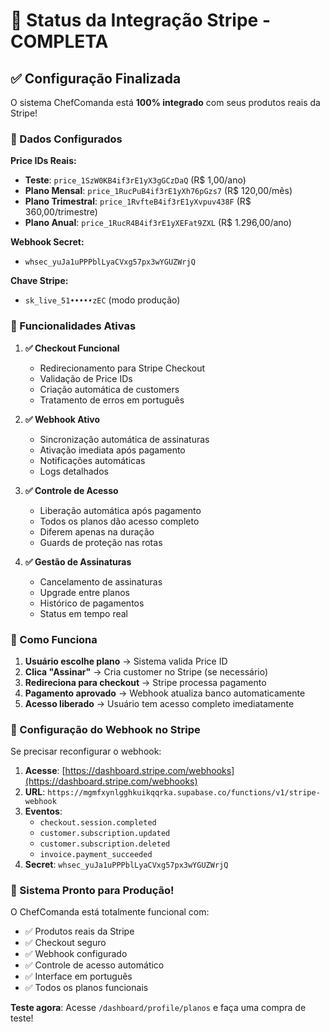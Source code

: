 # 🎉 Status da Integração Stripe - COMPLETA

## ✅ Configuração Finalizada

O sistema ChefComanda está **100% integrado** com seus produtos reais da Stripe!

### 🔑 Dados Configurados

**Price IDs Reais:**
- **Teste**: `price_1SzW0KB4if3rE1yX3gGCzDaQ` (R$ 1,00/ano)
- **Plano Mensal**: `price_1RucPuB4if3rE1yXh76pGzs7` (R$ 120,00/mês)
- **Plano Trimestral**: `price_1RvfteB4if3rE1yXvpuv438F` (R$ 360,00/trimestre)
- **Plano Anual**: `price_1RucR4B4if3rE1yXEFat9ZXL` (R$ 1.296,00/ano)

**Webhook Secret:**
- `whsec_yuJa1uPPPblLyaCVxg57px3wYGUZWrjQ`

**Chave Stripe:**
- `sk_live_51•••••zEC` (modo produção)

### 🚀 Funcionalidades Ativas

1. **✅ Checkout Funcional**
   - Redirecionamento para Stripe Checkout
   - Validação de Price IDs
   - Criação automática de customers
   - Tratamento de erros em português

2. **✅ Webhook Ativo**
   - Sincronização automática de assinaturas
   - Ativação imediata após pagamento
   - Notificações automáticas
   - Logs detalhados

3. **✅ Controle de Acesso**
   - Liberação automática após pagamento
   - Todos os planos dão acesso completo
   - Diferem apenas na duração
   - Guards de proteção nas rotas

4. **✅ Gestão de Assinaturas**
   - Cancelamento de assinaturas
   - Upgrade entre planos
   - Histórico de pagamentos
   - Status em tempo real

### 🎯 Como Funciona

1. **Usuário escolhe plano** → Sistema valida Price ID
2. **Clica "Assinar"** → Cria customer no Stripe (se necessário)
3. **Redireciona para checkout** → Stripe processa pagamento
4. **Pagamento aprovado** → Webhook atualiza banco automaticamente
5. **Acesso liberado** → Usuário tem acesso completo imediatamente

### 🔧 Configuração do Webhook no Stripe

Se precisar reconfigurar o webhook:

1. **Acesse**: [https://dashboard.stripe.com/webhooks](https://dashboard.stripe.com/webhooks)
2. **URL**: `https://mgmfxynlgghkuikqqrka.supabase.co/functions/v1/stripe-webhook`
3. **Eventos**:
   - `checkout.session.completed`
   - `customer.subscription.updated`
   - `customer.subscription.deleted`
   - `invoice.payment_succeeded`
4. **Secret**: `whsec_yuJa1uPPPblLyaCVxg57px3wYGUZWrjQ`

### 🎉 Sistema Pronto para Produção!

O ChefComanda está totalmente funcional com:
- ✅ Produtos reais da Stripe
- ✅ Checkout seguro
- ✅ Webhook configurado
- ✅ Controle de acesso automático
- ✅ Interface em português
- ✅ Todos os planos funcionais

**Teste agora**: Acesse `/dashboard/profile/planos` e faça uma compra de teste!